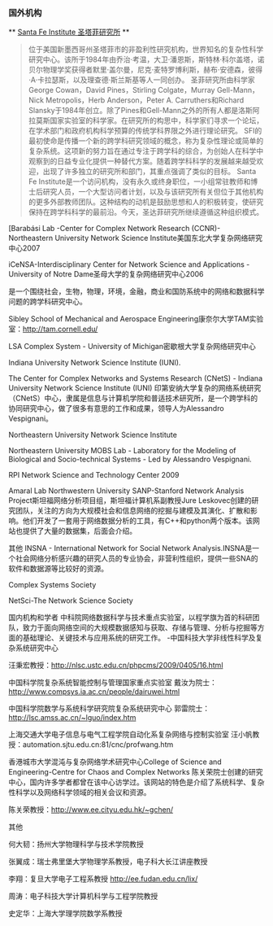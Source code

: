 
### 国外机构

** [Santa Fe Institute 圣塔菲研究所](https://www.santafe.edu/) ** 

> 位于美国新墨西哥州圣塔菲市的非盈利性研究机构，世界知名的复杂性科学研究中心。该所于1984年由乔治·考温，大卫·潘恩斯，斯特林·科尔盖塔，诺贝尔物理学奖获得者默里·盖尔曼，尼克·麦特罗博利斯，赫布·安德森，彼得·A·卡拉瑟斯，以及理查德·斯兰斯基等人一同创办。
> 圣菲研究所由科学家George Cowan，David Pines，Stirling Colgate，Murray Gell-Mann，Nick Metropolis，Herb Anderson，Peter A. Carruthers和Richard Slansky于1984年创立。除了Pines和Gell-Mann之外的所有人都是洛斯阿拉莫斯国家实验室的科学家。在研究所的构思中，科学家们寻求一个论坛，在学术部门和政府机构科学预算的传统学科界限之外进行理论研究。
> SFI的最初使命是传播一个新的跨学科研究领域的概念，称为复杂性理论或简单的复杂系统。这项新的努力旨在通过专注于跨学科的综合，为创始人在科学中观察到的日益专业化提供一种替代方案。随着跨学科科学的发展越来越受欢迎，出现了许多独立的研究所和部门，其重点强调了类似的目标。
> Santa Fe Institute是一个访问机构，没有永久或终身职位，一小组常驻教师和博士后研究人员，一个大型访问者计划，以及与该研究所有关但位于其他机构的更多外部教师团队。这种结构的动机是鼓励思想和人的积极转变，使研究保持在跨学科科学的最前沿。今天，圣达菲研究所继续遵循这种组织模式。

[Barabási Lab -Center for Complex Network Research (CCNR)- Northeastern University Network Science Institute美国东北大学复杂网络研究中心2007

iCeNSA-Interdisciplinary Center for Network Science and Applications - University of Notre Dame圣母大学的复杂网络研究中心2006

是一个围绕社会，生物，物理，环境，金融，商业和国防系统中的网络和数据科学问题的跨学科研究中心。

Sibley School of Mechanical and Aerospace Engineering康奈尔大学TAM实验室：http://tam.cornell.edu/

LSA Complex System - University of Michigan密歇根大学复杂网络研究中心

Indiana University Network Science Institute (IUNI).

The Center for Complex Networks and Systems Research (CNetS) - Indiana University Network Science Institute (IUNI) 印第安纳大学复杂的网络系统研究（CNetS）中心，隶属是信息与计算机学院和普适技术研究所，是一个跨学科的协同研究中心，做了很多有意思的工作和成果，领导人为Alessandro Vespignani。

Northeastern University Network Science Institute

Northeastern University MOBS Lab - Laboratory for the Modeling of Biological and Socio-technical Systems - Led by Alessandro Vespignani.

RPI Network Science and Technology Center 2009

Amaral Lab Northwestern University
SANP-Stanford Network Analysis Project斯坦福网络分析项目组，斯坦福计算机系副教授Jure Leskovec创建的研究团队，关注的方向为大规模社会和信息网络的挖掘与建模及其演化、扩散和影响。他们开发了一套用于网络数据分析的工具，有C++和python两个版本。该网站也提供了大量的数据集，后面会介绍。

其他
INSNA - International Network for Social Network Analysis.INSNA是一个社会网络分析感兴趣的研究人员的专业协会，非营利性组织，提供一些SNA的软件和数据源等比较好的资源。

Complex Systems Society

NetSci-The Network Science Society

国内机构和学者
中科院网络数据科学与技术重点实验室，以程学旗为首的科研团队，致力于面向网络空间的大规模数据感知与获取、存储与管理、分析与挖掘等方面的基础理论、关键技术与应用系统的研究工作。
-中国科技大学非线性科学及复杂系统研究中心

汪秉宏教授：http://nlsc.ustc.edu.cn/phpcms/2009/0405/16.html

中国科学院复杂系统智能控制与管理国家重点实验室
戴汝为院士：http://www.compsys.ia.ac.cn/people/dairuwei.html

中国科学院数学与系统科学研究院复杂系统研究中心
郭雷院士：http://lsc.amss.ac.cn/~lguo/index.htm

上海交通大学电子信息与电气工程学院自动化系复杂网络与控制实验室
汪小帆教授：automation.sjtu.edu.cn:81/cnc/profwang.htm

香港城市大学混沌与复杂网络学术研究中心College of Science and Engineering-Centre for Chaos and Complex Networks
陈关荣院士创建的研究中心，国内许多学者都曾在该中心访学过。该网站的特色是介绍了系统科学、复杂性科学以及网络科学领域的相关会议和资源。

陈关荣教授：http://www.ee.cityu.edu.hk/~gchen/

其他

何大韧：扬州大学物理科学与技术学院教授

张翼成：瑞士弗里堡大学物理学系教授，电子科大长江讲座教授

李翔：复旦大学电子工程系教授 http://ee.fudan.edu.cn/lix/

周涛：电子科技大学计算机科学与工程学院教授

史定华：上海大学理学院数学系教授